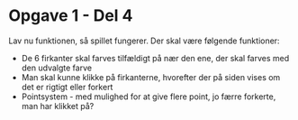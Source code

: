 # Opgave 1 - Del 4

Lav nu funktionen, så spillet fungerer. 
Der skal være følgende funktioner: 

- De 6 firkanter skal farves tilfældigt på nær den ene, der skal farves med den udvalgte farve
- Man skal kunne klikke på firkanterne, hvorefter der på siden vises om det er rigtigt eller forkert
- Pointsystem - med mulighed for at give flere point, jo færre forkerte, man har klikket på?
